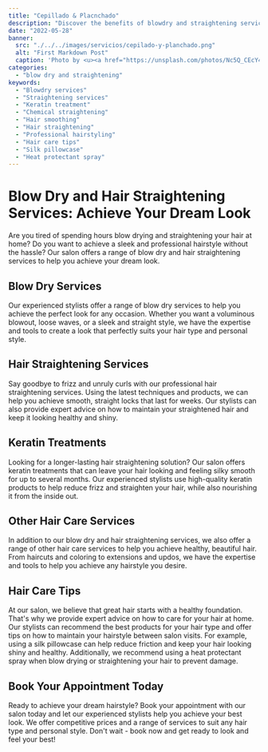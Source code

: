 ```yaml
---
title: "Cepillado & Placnchado"
description: "Discover the benefits of blowdry and straightening services offered at our salon. Transform your hair and achieve a perfect look with our professional hairstyling. Learn hairstyling tips and maintenance techniques, and check out before-and-after photos and client testimonials. Book your appointment now and experience the difference a good hair day can make"
date: "2022-05-28"
banner:
  src: "./../../images/servicios/cepilado-y-planchado.png"
  alt: "First Markdown Post"
  caption: 'Photo by <u><a href="https://unsplash.com/photos/Nc5Q_CEcY44">Florian Olivo</a></u>'
categories:
  - "blow dry and straightening"
keywords:
  - "Blowdry services"
  - "Straightening services"
  - "Keratin treatment"
  - "Chemical straightening"
  - "Hair smoothing"
  - "Hair straightening"
  - "Professional hairstyling"
  - "Hair care tips"
  - "Silk pillowcase"
  - "Heat protectant spray"
---
```


# Blow Dry and Hair Straightening Services: Achieve Your Dream Look

Are you tired of spending hours blow drying and straightening your hair at home? Do you want to achieve a sleek and professional hairstyle without the hassle? Our salon offers a range of blow dry and hair straightening services to help you achieve your dream look.

## Blow Dry Services

Our experienced stylists offer a range of blow dry services to help you achieve the perfect look for any occasion. Whether you want a voluminous blowout, loose waves, or a sleek and straight style, we have the expertise and tools to create a look that perfectly suits your hair type and personal style.

## Hair Straightening Services

Say goodbye to frizz and unruly curls with our professional hair straightening services. Using the latest techniques and products, we can help you achieve smooth, straight locks that last for weeks. Our stylists can also provide expert advice on how to maintain your straightened hair and keep it looking healthy and shiny.

## Keratin Treatments

Looking for a longer-lasting hair straightening solution? Our salon offers keratin treatments that can leave your hair looking and feeling silky smooth for up to several months. Our experienced stylists use high-quality keratin products to help reduce frizz and straighten your hair, while also nourishing it from the inside out.

## Other Hair Care Services

In addition to our blow dry and hair straightening services, we also offer a range of other hair care services to help you achieve healthy, beautiful hair. From haircuts and coloring to extensions and updos, we have the expertise and tools to help you achieve any hairstyle you desire.

## Hair Care Tips

At our salon, we believe that great hair starts with a healthy foundation. That's why we provide expert advice on how to care for your hair at home. Our stylists can recommend the best products for your hair type and offer tips on how to maintain your hairstyle between salon visits. For example, using a silk pillowcase can help reduce friction and keep your hair looking shiny and healthy. Additionally, we recommend using a heat protectant spray when blow drying or straightening your hair to prevent damage.

## Book Your Appointment Today

Ready to achieve your dream hairstyle? Book your appointment with our salon today and let our experienced stylists help you achieve your best look. We offer competitive prices and a range of services to suit any hair type and personal style. Don't wait - book now and get ready to look and feel your best!
